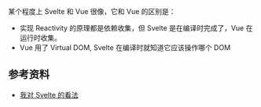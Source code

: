 
某个程度上 Svelte 和 Vue 很像，它和 Vue 的区别是：

* 实现 Reactivity 的原理都是依赖收集，但 Svelte 是在编译时完成了，Vue 在运行时收集。
* Vue 用了 Virtual DOM, Svelte 在编译时就知道它应该操作哪个 DOM


## 参考资料

* [我对 Svelte 的看法](https://lutaonan.com/blog/svelte/)

